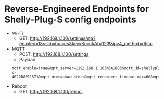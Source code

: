# Reverse-Engineered Endpoints for Shelly-Plug-S config endpoints

- Wi-Fi
    - GET: http://192.168.1.100/settings/sta?enabled=1&ssid=Abacus&key=SucukAba123!&ipv4_method=dhcp
- MQTT
    - POST: http://192.168.1.100/settings
    - Payload: 
    ```www-form-encoded
    mqtt_enable=true&mqtt_server=1192.168.1.103%3A1883&mqtt_id=shellyplug-s-4022D8892671&mqtt_user=abacustest&mqtt_reconnect_timeout_max=60&mqtt_reconnect_timeout_min=2&mqtt_clean_session=true&mqtt_keep_alive=60&mqtt_max_qos=0&mqtt_retain=false&mqtt_pass=test
    ```
- Reboot
    - GET: http://192.168.1.100/reboot